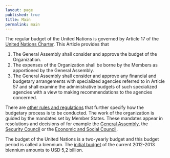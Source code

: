 ```yaml
---
layout: page
published: true
title: Main
permalink: main
---
```


The regular budget of the United Nations is governed by Article 17 of the [United Nations Charter](). This Article provides that 

1. The General Assembly shall consider and approve the budget of the Organization.
2. The expenses of the Organization shall be borne by the Members as apportioned by the General Assembly.
3. The General Assembly shall consider and approve any financial and budgetary arrangements with specialized agencies referred to in Article 57 and shall examine the administrative budgets of such specialized agencies with a view to making recommendations to the agencies concerned.

There are [other rules and regulations]() that further specify how the budgetary process is to be conducted. The work of the organization is guided by the mandates set by Member States. These mandates appear in resolutions and decisions of for example the [General Assembly](), the [Security Council]() or the [Economic and Social Council]().

The budget of the United Nations is a two-yearly budget and this budget period is called a biennium. The [initial budget](http://www.un.org/ga/search/view_doc.asp?symbol=a/66/6/Add.1) of the current 2012-2013 biennium amounts to USD 5,2 billion.

